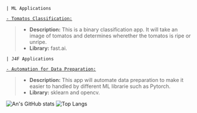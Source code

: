 
`| ML Applications`

[`- Tomatos Classification:`](https://ripe-or-unripe-tomatos-classification.streamlit.app/) 
> - **Description:** This is a binary classification app. It will take an image of tomatos and determines wherether the tomatos is ripe or unripe.
> - **Library:** fast.ai.


`| J4F Applications`

[`- Automation for Data Preparation:`](https://huggingface.co/spaces/andtr-2021/automation-for-data-preparation)
> - **Description:** This app will automate data preparation to make it easier to handled by different ML librarie such as Pytorch. 
> - **Library:** sklearn and opencv.

![An's GitHub stats](https://github-readme-stats.vercel.app/api?username=andtr-2021&show_icons=true&theme=transparent)   ![Top Langs](https://github-readme-stats.vercel.app/api/top-langs/?username=andtr-2021&layout=compact)

